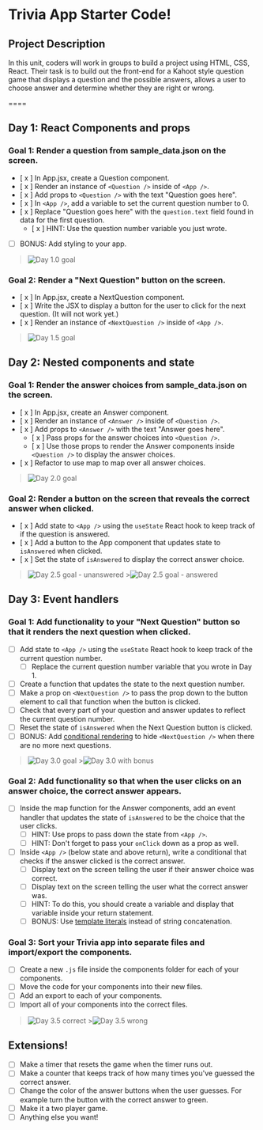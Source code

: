 # Trivia App Starter Code!

## Project Description

In this unit, coders will work in groups to build a project using HTML, CSS, React. Their task is to build out the front-end for a Kahoot style question game that displays a question and the possible answers, allows a user to choose answer and determine whether they are right or wrong.

====

## Day 1: React Components and props

### Goal 1: Render a question from sample_data.json on the screen.

- [ x ] In App.jsx, create a Question component.
- [ x ] Render an instance of `<Question />` inside of `<App />`.
- [ x ] Add props to `<Question />` with the text "Question goes here".
- [ x ] In `<App />`, add a variable to set the current question number to 0.
- [ x ] Replace "Question goes here" with the `question.text` field found in data for the first question.
  - [ x ] HINT: Use the question number variable you just wrote.
- [ ] BONUS: Add styling to your app.

> ![Day 1.0 goal](https://i.imgur.com/eTZAXGk.png)

### Goal 2: Render a "Next Question" button on the screen.

- [ x ] In App.jsx, create a NextQuestion component.
- [ x ] Write the JSX to display a button for the user to click for the next question. (It will not work yet.)
- [ x ] Render an instance of `<NextQuestion />` inside of `<App />`.

> ![Day 1.5 goal](https://i.imgur.com/o4MzPjL.png)

## Day 2: Nested components and state

### Goal 1: Render the answer choices from sample_data.json on the screen.

- [ x ] In App.jsx, create an Answer component.
- [ x ] Render an instance of `<Answer />` inside of `<Question />`.
- [ x ] Add props to `<Answer />` with the text "Answer goes here".
  - [ x ] Pass props for the answer choices into `<Question />`.
  - [ x ] Use those props to render the Answer components inside `<Question />` to display the answer choices.
- [ x ] Refactor to use map to map over all answer choices.

> ![Day 2.0 goal](https://i.imgur.com/VpA8eRc.png)

### Goal 2: Render a button on the screen that reveals the correct answer when clicked.

- [ x ] Add state to `<App />` using the `useState` React hook to keep track of if the question is answered.
- [ x ] Add a button to the App component that updates state to `isAnswered` when clicked.
- [ x ] Set the state of `isAnswered` to display the correct answer choice.

> ![Day 2.5 goal - unanswered](https://i.imgur.com/JI6GroE.png) >![Day 2.5 goal - answered](https://i.imgur.com/rufYX84.png)

## Day 3: Event handlers

### Goal 1: Add functionality to your "Next Question" button so that it renders the next question when clicked.

- [ ] Add state to `<App />` using the `useState` React hook to keep track of the current question number.
  - [ ] Replace the current question number variable that you wrote in Day 1.
- [ ] Create a function that updates the state to the next question number.
- [ ] Make a prop on `<NextQuestion />` to pass the prop down to the button element to call that function when the button is clicked.
- [ ] Check that every part of your question and answer updates to reflect the current question number.
- [ ] Reset the state of `isAnswered` when the Next Question button is clicked.
- [ ] BONUS: Add [conditional rendering](https://reactjs.org/docs/conditional-rendering.html) to hide `<NextQuestion />` when there are no more next questions.

> ![Day 3.0 goal](https://i.imgur.com/fetraPF.png) >![Day 3.0 with bonus](https://i.imgur.com/GruM8g2.png)

### Goal 2: Add functionality so that when the user clicks on an answer choice, the correct answer appears.

- [ ] Inside the map function for the Answer components, add an event handler that updates the state of `isAnswered` to be the choice that the user clicks.
  - [ ] HINT: Use props to pass down the state from `<App />`.
  - [ ] HINT: Don't forget to pass your `onClick` down as a prop as well.
- [ ] Inside `<App />` (below state and above return), write a conditional that checks if the answer clicked is the correct answer.
  - [ ] Display text on the screen telling the user if their answer choice was correct.
  - [ ] Display text on the screen telling the user what the correct answer was.
  - [ ] HINT: To do this, you should create a variable and display that variable inside your return statement.
  - [ ] BONUS: Use [template literals](https://developer.mozilla.org/en-US/docs/Web/JavaScript/Reference/Template_literals) instead of string concatenation.

### Goal 3: Sort your Trivia app into separate files and import/export the components.

- [ ] Create a new `.js` file inside the components folder for each of your components.
- [ ] Move the code for your components into their new files.
- [ ] Add an export to each of your components.
- [ ] Import all of your components into the correct files.

> ![Day 3.5 correct](https://i.imgur.com/HC7M6LH.png) >![Day 3.5 wrong](https://i.imgur.com/DWQu3bb.png)

## Extensions!

- [ ] Make a timer that resets the game when the timer runs out.
- [ ] Make a counter that keeps track of how many times you've guessed the correct answer.
- [ ] Change the color of the answer buttons when the user guesses. For example turn the button with the correct answer to green.
- [ ] Make it a two player game.
- [ ] Anything else you want!

